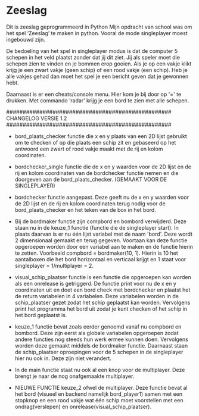 # Zeeslag
Dit is zeeslag geprogrammeerd in Python
Mijn opdracht van school was om het spel ‘Zeeslag’ te maken in python. Vooral de mode singleplayer moest ingebouwd zijn.

De bedoeling van het spel in singleplayer modus is dat de computer 5 schepen in het veld plaatst zonder dat jij dit ziet. Jij als speler moet die schepen zien te vinden en je bommen erop gooien. Als je op een vakje klikt krijg je een zwart vakje (geen schip) of een rood vakje (een schip). Heb je alle vakjes gehad dan moet het spel je een bericht geven dat je gewonnen hebt.

Daarnaast is er een cheats/console menu. Hier kom je bij door op '=' te drukken. Met commando ‘radar’ krijg je een bord te zien met alle schepen.

################################################## CHANGELOG VERSIE 1.2 ##################################################
- bord_plaats_checker functie die x en y plaats van een 2D lijst gebruikt om te checken of op die plaats een schip zit en gebaseerd op het antwoord een zwart of rood vakje maakt met de rij en kolom coordinaten.

- bordchecker_single functie die de x en y waarden voor de 2D lijst en de rij en kolom coordinaten van de bordchecker functie nemen en die doorgeven aan de bord_plaats_checker. (GEMAAKT VOOR DE SINGLEPLAYER)

- bordchecker functie aangepast. Deze geeft nu de x en y waarden voor de 2D lijst en de rij en kolom coordinaten terug nodig voor de bord_plaats_checker en het teken van de box in het bord.

- Bij de bordmaker functie zijn compbord en bombord verwijderd. Deze staan nu in de keuze_1 functie (functie die de singleplayer start). In plaats daarvan is er nu één lijst variabel met de naam 'bord'. Deze wordt 2 dimensionaal gemaakt en terug gegeven. Voortaan kan deze functie opgeroepen worden door een variabel aan te maken en de functie hierin te zetten. Voorbeeld compbord = bordmaker(10, 1). Hierin is 10 het aantalboxen die het bord horizontaal en verticaal krijgt en 1 staat voor singleplayer = 1/multiplayer = 2.

- visual_schip_plaatser functie is een functie die opgeroepen kan worden als een onrelease is getriggerd. De functie print voor nu de x en y coordinaten uit en doet een bord check met bordchecker en plaatst het de return variabelen in 4 variabelen. Deze variabelen worden in de schip_plaatser gezet zodat het schip geplaatst kan worden. Vervolgens print het programma het bord uit zodat je kunt checken of het schip in het bord geplaatst is.

- keuze_1 functie bevat zoals eerder genoemd vanaf nu compbord en bombord. Deze zijn eerst als globale variabelen opgeroepen zodat andere functies nog steeds hun werk ermee kunnen doen. Vervolgens worden deze gemaakt middels de bordmaker functie. Daarnaast staan de schip_plaatser oproepingen voor de 5 schepen in de singleplayer hier nu ook in. Deze zijn niet verandert.

- In de main functie staat nu ook al een knop voor de multiplayer. Deze brengt je naar de nog onafgemaakte multiplayer.

- NIEUWE FUNCTIE keuze_2 ofwel de multiplayer. Deze functie bevat al het bord (visueel en backend namelijk bord_player1) samen met een stopknop en een rood vakje wat één schip moet voorstellen met een ondrag(verslepen) en onrelease(visual_schip_plaatser).
